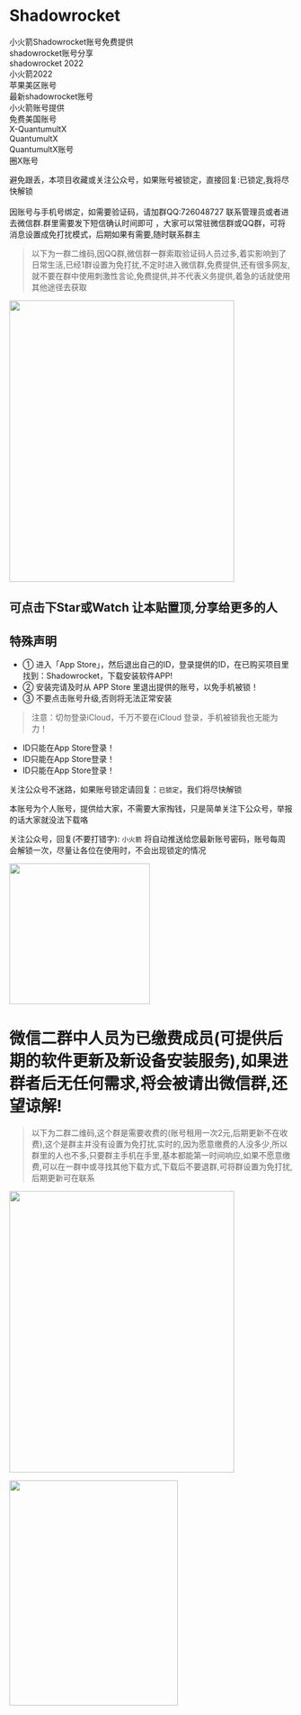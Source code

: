 # Shadowrocket

小火箭Shadowrocket账号免费提供 </br>
shadowrocket账号分享</br> 
shadowrocket 2022 </br>
小火箭2022 </br>
苹果美区账号 </br>
最新shadowrocket账号 </br>
小火箭账号提供</br>
免费美国账号</br>
X-QuantumultX</br>
QuantumultX</br>
QuantumultX账号</br>
圈X账号</br>

避免跟丢，本项目收藏或关注公众号，如果账号被锁定，直接回复:已锁定,我将尽快解锁</br></br>
因账号与手机号绑定，如需要验证码，请加群QQ:726048727 联系管理员或者进去微信群.群里需要发下短信确认时间即可 ，大家可以常驻微信群或QQ群，可将消息设置成免打扰模式，后期如果有需要,随时联系群主

> 以下为一群二维码,因QQ群,微信群一群索取验证码人员过多,着实影响到了日常生活,已经1群设置为免打扰,不定时进入微信群,免费提供,还有很多网友,就不要在群中使用刺激性言论,免费提供,并不代表义务提供,着急的话就使用其他途径去获取


<img src="https://user-images.githubusercontent.com/10216673/167239332-6c31a3d8-84be-4ebb-88ea-3ed45396ba02.png" width=400 height=500></img>



## 可点击下Star或Watch 让本贴置顶,分享给更多的人


## 特殊声明

- ① 进入「App Store」，然后退出自己的ID，登录提供的ID，在已购买项目里找到：Shadowrocket，下载安装软件APP!
- ② 安装完请及时从 APP Store 里退出提供的账号，以免手机被锁！
- ③ 不要点击账号升级,否则将无法正常安装


> 注意：切勿登录iCloud，千万不要在iCloud 登录，手机被锁我也无能为力！

* ID只能在App Store登录！
* ID只能在App Store登录！
* ID只能在App Store登录！


关注公众号不迷路，如果账号锁定请回复：`已锁定`，我们将尽快解锁

本账号为个人账号，提供给大家，不需要大家掏钱，只是简单关注下公众号，举报的话大家就没法下载咯

关注公众号，回复(不要打错字):   `小火箭`  将自动推送给您最新账号密码，账号每周会解锁一次，尽量让各位在使用时，不会出现锁定的情况


<img src="https://user-images.githubusercontent.com/10216673/160290184-10b0a57a-c27d-4024-98f5-785bfe0c7b8f.jpg" width=250 height=250></img>




# 微信二群中人员为已缴费成员(可提供后期的软件更新及新设备安装服务),如果进群者后无任何需求,将会被请出微信群,还望谅解!


> 以下为二群二维码,这个群是需要收费的(账号租用一次2元,后期更新不在收费),这个是群主并没有设置为免打扰,实时的,因为愿意缴费的人没多少,所以群里的人也不多,只要群主手机在手里,基本都能第一时间响应,如果不愿意缴费,可以在一群中或寻找其他下载方式,下载后不要退群,可将群设置为免打扰,后期更新可在联系

<img src="https://user-images.githubusercontent.com/10216673/167373907-7c57d820-8f3d-4640-80d3-5a1cdf0d0735.png" width=400 height=500></img>



<img src="https://user-images.githubusercontent.com/10216673/161399779-c6534580-127d-4833-bd23-53c85912992c.png" width=300 height=400></img>

